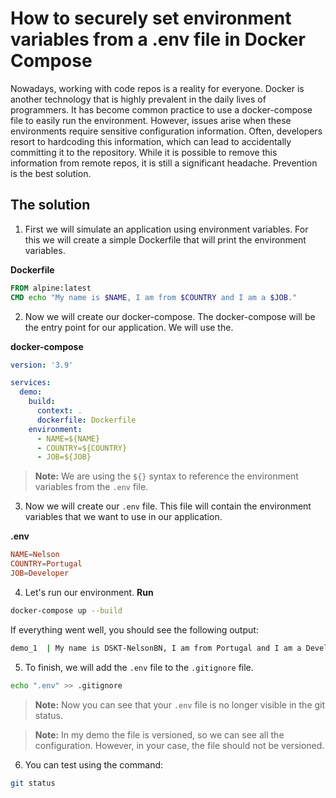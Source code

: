 # How to securely set environment variables from a .env file in Docker Compose

Nowadays, working with code repos is a reality for everyone. Docker is another technology that is highly prevalent in the daily lives of programmers. It has become common practice to use a docker-compose file to easily run the environment. However, issues arise when these environments require sensitive configuration information. Often, developers resort to hardcoding this information, which can lead to accidentally committing it to the repository. While it is possible to remove this information from remote repos, it is still a significant headache. Prevention is the best solution.


## The solution

1. First we will simulate an application using environment variables. For this we will create a simple Dockerfile that will print the environment variables.

**Dockerfile**
```dockerfile
FROM alpine:latest
CMD echo "My name is $NAME, I am from $COUNTRY and I am a $JOB."
```


2. Now we will create our docker-compose. The docker-compose will be the entry point for our application. We will use the.

**docker-compose**
```yaml
version: '3.9'

services:
  demo:
    build:
      context: .
      dockerfile: Dockerfile
    environment:
      - NAME=${NAME}
      - COUNTRY=${COUNTRY}
      - JOB=${JOB}
```
> **Note:** We are using the `${}` syntax to reference the environment variables from the `.env` file.


3. Now we will create our `.env` file. This file will contain the environment variables that we want to use in our application.

**.env**
```conf
NAME=Nelson
COUNTRY=Portugal
JOB=Developer
```

4. Let's run our environment.
**Run**
```bash
docker-compose up --build
```

If everything went well, you should see the following output:
```bash
demo_1  | My name is DSKT-NelsonBN, I am from Portugal and I am a Developer.
```

5. To finish, we will add the `.env` file to the `.gitignore` file.
```bash
echo ".env" >> .gitignore
```
> **Note:** Now you can see that your `.env` file is no longer visible in the git status.

> **Note:** In my demo the file is versioned, so we can see all the configuration. However, in your case, the file should not be versioned.

6. You can test using the command:
```bash
git status
```